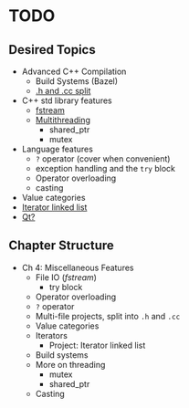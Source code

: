 # TODO

## Desired Topics

- Advanced C++ Compilation
  - Build Systems (Bazel)
  - [.h and .cc split](http://cse230.artifice.cc/lecture/splitting-code.html)
- C++ std library features
  - [fstream](https://github.com/neilbalch/FRC971-Cpp/blob/master/SimpleKalmanFilter.cc)
  - [Multithreading](https://github.com/neilbalch/FRC971-Cpp/blob/master/MultithreadingExample.cc)
    - shared_ptr
    - mutex
- Language features
  - `?` operator (cover when convenient)
  - exception handling and the `try` block
  - Operator overloading
  - casting
- Value categories
- [Iterator linked list](https://github.com/neilbalch/FRC971-Cpp/tree/master/LinkedList)
- [Qt?](https://www.qt.io/)

## Chapter Structure

- Ch 4: Miscellaneous Features
  - File IO (*fstream*)
    - try block
  - Operator overloading
  - `?` operator
  - Multi-file projects, split into `.h` and `.cc`
  - Value categories
  - Iterators
    - Project: Iterator linked list
  - Build systems
  - More on threading
    - mutex
    - shared_ptr
  - Casting